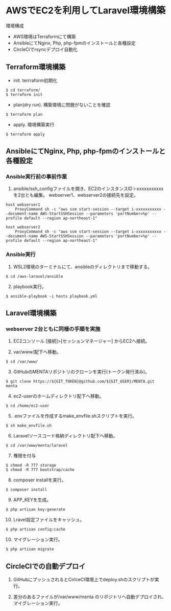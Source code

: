 # AWSでEC2を利用してLaravel環境構築

環境構成
- AWS環境はTerraformにて構築
- AnsibleにてNginx, Php, php-fpmのインストールと各種設定
- CircleCiでrsyncデプロイ自動化

## Terraform環境構築

- init. terrraform初期化
```
$ cd terraform/
$ terraform init
```

- plan(dry run). 構築環境に問題がないことを確認
```
$ terraform plan
```

- apply. 環境構築実行
```
$ terraform apply
```

## AnsibleにてNginx, Php, php-fpmのインストールと各種設定

### Ansible実行前の事前作業

1. ansible/ssh_configファイルを開き、EC2のインスタンスID i-xxxxxxxxxxx を2台とも編集。
  webserver1、webserver2の接続先を設定。
```
host webserver1
    ProxyCommand sh -c "aws ssm start-session --target i-xxxxxxxxxxx --document-name AWS-StartSSHSession --parameters 'portNumber=%p' --profile default --region ap-northeast-1"

host webserver2
    ProxyCommand sh -c "aws ssm start-session --target i-xxxxxxxxxxx --document-name AWS-StartSSHSession --parameters 'portNumber=%p' --profile default --region ap-northeast-1"
```

### Ansible実行

1. WSL2環境のターミナルにて、ansibleのディレクトリまで移動する。
```
$ cd /aws-laravel/ansible
```

2. playbook実行。
```
$ ansible-playbook -i hosts playbook.yml
```

## Laravel環境構築

### webserver 2台ともに同様の手順を実施

1. EC2コンソール [接続]>[セッションマネージャー] からEC2へ接続。

2. var/www/配下へ移動。
```
$ cd /var/www/
```

3. GitHubのMENTAリポジトリのクローンを実行(トークン発行済み)。
```
$ git clone https://${GIT_TOKEN}@github.com/${GIT_USER}/MENTA.git menta
```

4. ec2-userのホームディレクトリ配下へ移動。
```
$ cd /home/ec2-user
```

5. .envファイルを作成するmake_envfile.shスクリプトを実行。
```
$ sh make_envfile.sh
```

6. Laravelソースコード格納ディレクトリ配下へ移動。
```
$ cd /var/www/menta/laravel
```

7. 権限を付与
```
$ chmod -R 777 storage
$ chmod -R 777 bootstrap/cache
```

8. composer installを実行。
```
$ composer install
```

9. APP_KEYを生成。
```
$ php artisan key:generate
```

10. Lravel設定ファイルをキャッシュ。
```
$ php artisan config:cache
```

10. マイグレーション実行。
```
$ php artisan migrate
```

## CircleCIでの自動デプロイ

1. GitHubにプッシュされるとCirlceCI環境上でdeploy.shのスクリプトが実行。

2. 差分のあるファイルが/var/www/menta のリポジトリへ自動デプロイされ、マイグレーション実行。